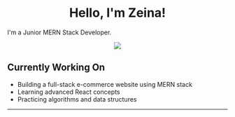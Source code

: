 <h1 align="center" >Hello, I'm Zeina!</h1>
<p>I'm a Junior MERN Stack Developer.</p>
<div align="center">
    <img src="https://fontawesome.com/icons/html5?f=brands&s=solid">
    <i class="fab fa-css3-alt icon"></i>
    <i class="fab fa-js-square icon"></i>
    <i class="fab fa-react icon"></i>
    <i class="fab fa-node-js icon"></i>
</div>
<div class="currently-working">
  <h2>Currently Working On</h2>
  <ul class="animated-bullets">
    <li>Building a full-stack e-commerce website using MERN stack</li>
    <li>Learning advanced React concepts</li>
    <li>Practicing algorithms and data structures</li>
  </ul>
</div>
<hr>
